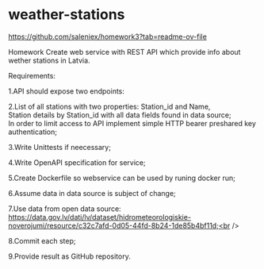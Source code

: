 # weather-stations
https://github.com/saleniex/homework3?tab=readme-ov-file

Homework
Create web service with REST API which provide info about wether stations in Latvia.

Requirements:

1.API should expose two endpoints:

2.List of all stations with two properties: Station_id and Name,<br />
Station details by Station_id with all data fields found in data source;<br />
In order to limit access to API implement simple HTTP bearer preshared key authentication;<br />

3.Write Unittests if neecessary;<br />

4.Write OpenAPI specification for service;<br />

5.Create Dockerfile so webservice can be used by runing docker run;<br />

6.Assume data in data source is subject of change;

7.Use data from open data source: https://data.gov.lv/dati/lv/dataset/hidrometeorologiskie-noverojumi/resource/c32c7afd-0d05-44fd-8b24-1de85b4bf11d;<br />

8.Commit each step;<br />

9.Provide result as GitHub repository.<br />
